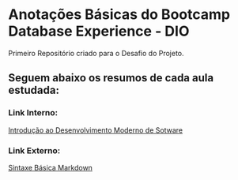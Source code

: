 # Anotações Básicas do Bootcamp Database Experience - DIO
Primeiro Repositório criado para o Desafio do Projeto.

## Seguem abaixo os resumos de cada aula estudada:

### Link Interno:
[Introdução ao  Desenvolvimento Moderno de Sotware](https://github.com/nosderico/bootcamp-database-experience-anotacoes/tree/main/Resumos/01%20-%20Introdu%C3%A7%C3%A3o%20ao%20Desenvolvimento%20de%20Software)

### Link Externo:
[Sintaxe Básica Markdown](https://www.markdownguide.org/basic-syntax/)
